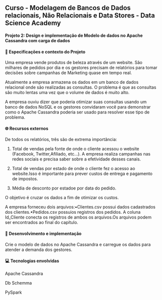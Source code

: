 ## **Curso - Modelagem de Bancos de Dados relacionais, Não Relacionais e Data Stores - Data Science Academy** 



#### Projeto 2: Design e implementação de Modelo de dados no Apache Cassandra com carga de dados 



#### 📓 Especificações e contexto do Projeto



Uma empresa vende produtos de beleza através de um website. São milhares de pedidos por dia e os gestores precisam de relatórios para tomar decisões sobre campanhas de Marketing quase em tempo real. 

Atualmente a empresa armazena os dados em um banco de dados relacional onde são realizadas as consultas. O problema é que as consultas são muito lentas uma vez que o volume de dados é muito alto.

A empresa ouviu dizer que poderia otimizar suas consultas usando um banco de dados NoSQL e os gestores convidaram você para demonstrar como o Apache Cassandra poderia ser usado para resolver esse tipo de problema.



#### 🌐 Recursos externos



De todos os relatórios, três são de extrema importância:

1. Total de vendas pela fonte de onde o cliente acessou o website (Facebook, Twitter,Afiliado, etc...). A empresa realiza campanhas nas redes sociais e precisa saber sobre a efetividade desses canais.

2. Total  de  vendas  por  estado  de  onde  o  cliente  fez  o  acesso  ao  website.Isso  é importante para prever custos de entrega e pagamento de impostos.

3. Média de desconto por estadoe por data do pedido.



O objetivo é cruzar os dados a fim de otimizar os custos.



A empresa forneceu dois arquivos:•Clientes.csv possui dados cadastrados dos clientes.•Pedidos.csv possuios registros dos pedidos. A coluna Id_Cliente conecta os registros de ambos os arquivos.Os arquivos podem ser encontrados ao final do capítulo.



#### 🔨 Desenvolvimento e implementação



Crie  o  modelo  de  dados  no  Apache  Cassandra  e  carregue  os  dados  para  atender  a demanda dos gestores.



#### 💻 Tecnologias envolvidas

Apache Cassandra

Db Schemma

PySpark